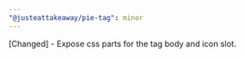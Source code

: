 ```yaml
---
"@justeattakeaway/pie-tag": minor
---
```


[Changed] - Expose css parts for the tag body and icon slot.
